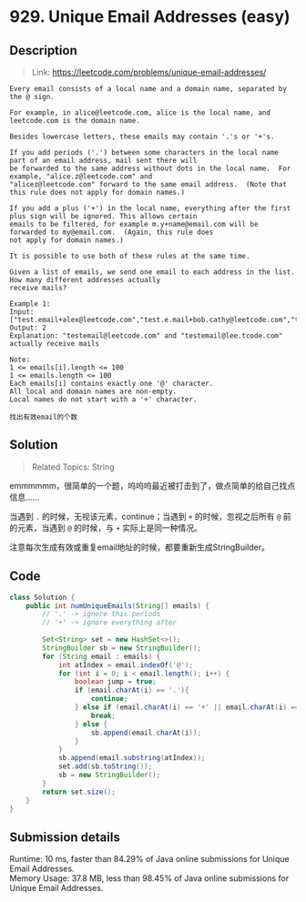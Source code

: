 # 929. Unique Email Addresses (easy)

## Description

> Link: https://leetcode.com/problems/unique-email-addresses/

```
Every email consists of a local name and a domain name, separated by the @ sign.

For example, in alice@leetcode.com, alice is the local name, and leetcode.com is the domain name.

Besides lowercase letters, these emails may contain '.'s or '+'s.

If you add periods ('.') between some characters in the local name part of an email address, mail sent there will
be forwarded to the same address without dots in the local name.  For example, "alice.z@leetcode.com" and 
"alicez@leetcode.com" forward to the same email address.  (Note that this rule does not apply for domain names.)

If you add a plus ('+') in the local name, everything after the first plus sign will be ignored. This allows certain
emails to be filtered, for example m.y+name@email.com will be forwarded to my@email.com.  (Again, this rule does 
not apply for domain names.)

It is possible to use both of these rules at the same time.

Given a list of emails, we send one email to each address in the list.  How many different addresses actually
receive mails? 

Example 1:
Input: ["test.email+alex@leetcode.com","test.e.mail+bob.cathy@leetcode.com","testemail+david@lee.tcode.com"]
Output: 2
Explanation: "testemail@leetcode.com" and "testemail@lee.tcode.com" actually receive mails
 
Note:
1 <= emails[i].length <= 100
1 <= emails.length <= 100
Each emails[i] contains exactly one '@' character.
All local and domain names are non-empty.
Local names do not start with a '+' character.

找出有效email的个数

```


## Solution

> Related Topics: String

emmmmmm，很简单的一个题，呜呜呜最近被打击到了，做点简单的给自己找点信息……

当遇到 `.` 的时候，无视该元素，continue；当遇到 `+` 的时候，忽视之后所有 `@` 前的元素，当遇到 `@` 的时候，与 `+` 实际上是同一种情况。

注意每次生成有效或重复email地址的时候，都要重新生成StringBuilder。


## Code

```java
class Solution {
    public int numUniqueEmails(String[] emails) {
        // '.' -> ignore this periods
        // '+' -> ignore everything after
        
        Set<String> set = new HashSet<>();
        StringBuilder sb = new StringBuilder();
        for (String email : emails) {
            int atIndex = email.indexOf('@');
            for (int i = 0; i < email.length(); i++) {
                boolean jump = true;
                if (email.charAt(i) == '.'){
                    continue;    
                } else if (email.charAt(i) == '+' || email.charAt(i) == '@') {
                    break;
                } else {
                    sb.append(email.charAt(i));
                } 
            }
            sb.append(email.substring(atIndex));
            set.add(sb.toString());
            sb = new StringBuilder();
        }
        return set.size();
    }
}
```


## Submission details
Runtime: 10 ms, faster than 84.29% of Java online submissions for Unique Email Addresses.<br>
Memory Usage: 37.8 MB, less than 98.45% of Java online submissions for Unique Email Addresses.
